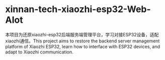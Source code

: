 # xinnan-tech-xiaozhi-esp32-Web-AIot
本项目为还原xiaozhi-esp32后端服务端管理平台，学习对接ESP32设备，适配xiaozhi通信。This project aims to restore the backend server management platform of Xiaozhi ESP32, learn how to interface with ESP32 devices, and adapt to Xiaozhi communication.
